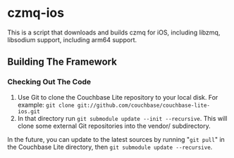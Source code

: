 czmq-ios
========

This is a script that downloads and builds czmq for iOS, including libzmq, libsodium support, including arm64 support.

## Building The Framework ##

### Checking Out The Code

 1. Use Git to clone the Couchbase Lite repository to your local disk. For example: `git clone git://github.com/couchbase/couchbase-lite-ios.git`
 2. In that directory run `git submodule update --init --recursive`. This will clone some external Git repositories into the vendor/ subdirectory.

In the future, you can update to the latest sources by running "`git pull`" in the Couchbase Lite directory, then `git submodule update --recursive`.
